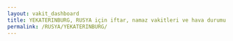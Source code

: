 ```yaml
---
layout: vakit_dashboard
title: YEKATERINBURG, RUSYA için iftar, namaz vakitleri ve hava durumu - ilçe/eyalet seç
permalink: /RUSYA/YEKATERINBURG/
---
```


<script type="text/javascript">
  var GLOBAL_COUNTRY = 'RUSYA';
  var GLOBAL_CITY = 'YEKATERINBURG';
  var GLOBAL_STATE = '';
  var lat = 72;
  var lon = 21;
</script>
